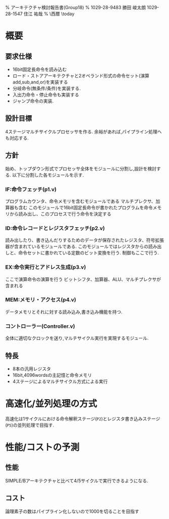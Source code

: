 % アーキテクチャ検討報告書(Group18)
% 1029-28-9483 勝田 峻太朗
 1029-28-1547 住江 祐哉
% \西暦 \today

# 概要

## 要求仕様

+ 16bit固定長命令を読み込む
+ ロード・ストアアーキテクチャと2オペランド形式の命令セット(演算add,sub,and,or)を実装する
+ 分岐命令(無条件/条件)を実装する.
+ 入出力命令・停止命令も実装する
+ ジャンプ命令の実装.

## 設計目標

4ステージマルチサイクルプロセッサを作る.
余裕があれば,パイプライン処理へも対応する.

## 方針

始め、トップダウン形式でプロセッサ全体をモジュールに分割し,設計を検討する.
以下に分割した各モジュールを示す.

### IF:命令フェッチ(p1.v)

プログラムカウンタ、命令メモリを含むモジュールである
マルチプレクサ、加算器も含む
このモジュールで16bit固定長命令が書かれたプログラムを命令メモリから読み出し、このプロセスで行う命令を決定する

### ID:命令レコードとレジスタフェッチ(p2.v)

読み出したり、書き込んだりするためのデータが保存されたレジスタ、符号拡張器が含まれているモジュールである.
このモジュールではレジスタからの読み出しと、命令セットに書かれている定数のビット変換を行う.
制御もここで行う.

### EX:命令実行とアドレス生成(p3.v)

ここで演算命令の演算を行う
ビットシフタ、加算器、ALU、マルチプレクサが含まれる

### MEM:メモリ・アクセス(p4.v)

データメモリとそれに対する読み込み,書き込み機能を持つ.

### コントローラー(Controller.v)

全体に適切なクロックを送り,マルチサイクル実行を実現するモジュール.

## 特長

+ 8本の汎用レジスタ
+ 16bit,4096wordsの主記憶と命令メモリ
+ 4ステージによるマルチサイクル方式による実行

# 高速化/並列処理の方式

高速化は1サイクルにおける命令解釈ステージ(`P2`)とレジスタ書き込みステージ(`P5`)の並列処理で目指す.

# 性能/コストの予測

## 性能

SIMPLE/Bアーキテクチャと比べて4/5サイクルで実行できるようになる.

## コスト

論理素子の数はパイプライン化しないので1000を切ることを目指す
